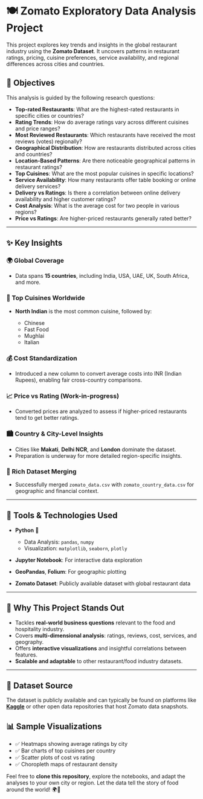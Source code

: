 

# 🍽️ Zomato Exploratory Data Analysis Project

This project explores key trends and insights in the global restaurant industry using the **Zomato Dataset**. It uncovers patterns in restaurant ratings, pricing, cuisine preferences, service availability, and regional differences across cities and countries.

## 📌 Objectives

This analysis is guided by the following research questions:

* **Top-rated Restaurants**: What are the highest-rated restaurants in specific cities or countries?
* **Rating Trends**: How do average ratings vary across different cuisines and price ranges?
* **Most Reviewed Restaurants**: Which restaurants have received the most reviews (votes) regionally?
* **Geographical Distribution**: How are restaurants distributed across cities and countries?
* **Location-Based Patterns**: Are there noticeable geographical patterns in restaurant ratings?
* **Top Cuisines**: What are the most popular cuisines in specific locations?
* **Service Availability**: How many restaurants offer table booking or online delivery services?
* **Delivery vs Ratings**: Is there a correlation between online delivery availability and higher customer ratings?
* **Cost Analysis**: What is the average cost for two people in various regions?
* **Price vs Ratings**: Are higher-priced restaurants generally rated better?

---

## ✨ Key Insights

### 🌍 Global Coverage

* Data spans **15 countries**, including India, USA, UAE, UK, South Africa, and more.

### 🍛 Top Cuisines Worldwide

* **North Indian** is the most common cuisine, followed by:

  * Chinese
  * Fast Food
  * Mughlai
  * Italian

### 💰 Cost Standardization

* Introduced a new column to convert average costs into INR (Indian Rupees), enabling fair cross-country comparisons.

### 📈 Price vs Rating (Work-in-progress)

* Converted prices are analyzed to assess if higher-priced restaurants tend to get better ratings.

### 🏙️ Country & City-Level Insights

* Cities like **Makati**, **Delhi NCR**, and **London** dominate the dataset.
* Preparation is underway for more detailed region-specific insights.

### 🔗 Rich Dataset Merging

* Successfully merged `zomato_data.csv` with `zomato_country_data.csv` for geographic and financial context.

---

## 🧰 Tools & Technologies Used

* **Python** 🐍

  * Data Analysis: `pandas`, `numpy`
  * Visualization: `matplotlib`, `seaborn`, `plotly`
* **Jupyter Notebook**: For interactive data exploration
* **GeoPandas**, **Folium**: For geographic plotting
* **Zomato Dataset**: Publicly available dataset with global restaurant data

---

## 🚀 Why This Project Stands Out

* Tackles **real-world business questions** relevant to the food and hospitality industry.
* Covers **multi-dimensional analysis**: ratings, reviews, cost, services, and geography.
* Offers **interactive visualizations** and insightful correlations between features.
* **Scalable and adaptable** to other restaurant/food industry datasets.

---

## 📁 Dataset Source

The dataset is publicly available and can typically be found on platforms like **[Kaggle](https://www.kaggle.com)** or other open data repositories that host Zomato data snapshots.


## 📊 Sample Visualizations

* ✅ Heatmaps showing average ratings by city
* ✅ Bar charts of top cuisines per country
* ✅ Scatter plots of cost vs rating
* ✅ Choropleth maps of restaurant density


Feel free to **clone this repository**, explore the notebooks, and adapt the analyses to your own city or region. Let the data tell the story of food around the world! 🌍🍴

